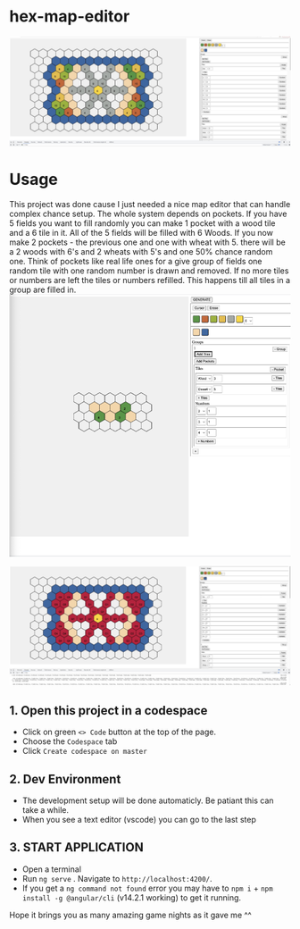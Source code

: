 # hex-map-editor
![Pic1](pic1.jpeg)

# Usage
This project was done cause I just needed a nice map editor that can handle complex chance setup.
The whole system depends on pockets. If you have 5 fields you want to fill randomly you can make 1 pocket with a wood tile and a 6 tile in it. All of the 5 fields will be filled with 6 Woods. If you now make 2 pockets - the previous one and one with wheat with 5. there will be a 2 woods with 6's and 2 wheats with 5's and one 50% chance random one.
Think of pockets like real life ones for a give group of fields one random tile with one random number is drawn and removed. If no more tiles or numbers are left the tiles or numbers refilled. This happens till all tiles in a group are filled in.
![Pic1](pic3.png)

![Pic1](pic2.jpeg)

## 1. Open this project in a codespace

- Click on green `<> Code` button at the top of the page. 
- Choose the `Codespace` tab
- Click `Create codespace on master`

## 2. Dev Environment

- The development setup will be done automaticly. Be patiant this can take a while.
- When you see a text editor (vscode) you can go to the last step

## 3. START APPLICATION

- Open a terminal
- Run `ng serve` . Navigate to `http://localhost:4200/`.
- If you get a `ng command not found` error you may have to `npm i` + `npm install -g @angular/cli` (v14.2.1 working) to get it running.

Hope it brings you as many amazing game nights as it gave me ^^
